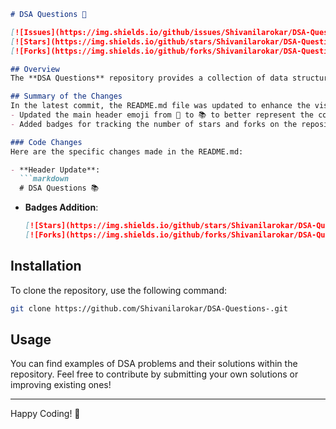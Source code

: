 ```markdown
# DSA Questions 📖

[![Issues](https://img.shields.io/github/issues/Shivanilarokar/DSA-Questions-)](https://github.com/Shivanilarokar/DSA-Questions-/issues) 
[![Stars](https://img.shields.io/github/stars/Shivanilarokar/DSA-Questions-?style=social)](https://github.com/Shivanilarokar/DSA-Questions-/stargazers) 
[![Forks](https://img.shields.io/github/forks/Shivanilarokar/DSA-Questions-?style=social)](https://github.com/Shivanilarokar/DSA-Questions-/fork)

## Overview
The **DSA Questions** repository provides a collection of data structures and algorithms problems, aimed at helping developers enhance their coding skills and prepare for technical interviews.

## Summary of the Changes
In the latest commit, the README.md file was updated to enhance the visual appeal and improve the presentation of the repository. The following changes were made:
- Updated the main header emoji from 📖 to 📚 to better represent the content.
- Added badges for tracking the number of stars and forks on the repository.

### Code Changes
Here are the specific changes made in the README.md:

- **Header Update**:
  ```markdown
  # DSA Questions 📚
  ```

- **Badges Addition**:
  ```markdown
  [![Stars](https://img.shields.io/github/stars/Shivanilarokar/DSA-Questions-?style=social)](https://github.com/Shivanilarokar/DSA-Questions-/stargazers)
  [![Forks](https://img.shields.io/github/forks/Shivanilarokar/DSA-Questions-?style=social)](https://github.com/Shivanilarokar/DSA-Questions-/fork)
  ```

## Installation
To clone the repository, use the following command:
```bash
git clone https://github.com/Shivanilarokar/DSA-Questions-.git
```

## Usage
You can find examples of DSA problems and their solutions within the repository. Feel free to contribute by submitting your own solutions or improving existing ones!

---

Happy Coding! 🚀
```